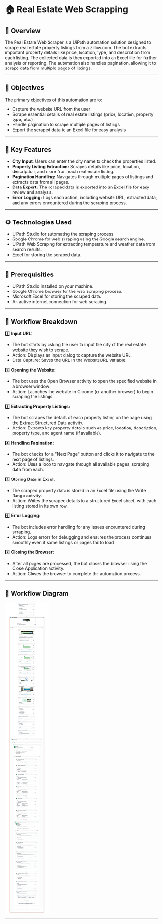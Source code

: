 # 🏠 Real Estate Web Scrapping

## 📌 Overview
The Real Estate Web Scraper is a UiPath automation solution designed to scrape real estate property listings from a zillow.com. The bot extracts important property details like price, location, type, and description from each listing. The collected data is then exported into an Excel file for further analysis or reporting. The automation also handles pagination, allowing it to scrape data from multiple pages of listings.

---

## 🎯 Objectives
The primary objectives of this automation are to:

- Capture the website URL from the user
- Scrape essential details of real estate listings (price, location, property type, etc.)
- Handle pagination to scrape multiple pages of listings
- Export the scraped data to an Excel file for easy analysis

---

## 🌟 Key Features

-	**City Input:** Users can enter the city name to check the properties listed.
-	**Property Listing Extraction:** Scrapes details like price, location, description, and more from each real estate listing.
-	**Pagination Handling:** Navigates through multiple pages of listings and extracts data from all pages.
-	**Data Export:** The scraped data is exported into an Excel file for easy review and analysis.
-	**Error Logging:** Logs each action, including website URL, extracted data, and any errors encountered during the scraping process.

---

## ⚙️ Technologies Used

-	UiPath Studio for automating the scraping process.
-	Google Chrome for web scraping using the Google search engine.
-	UiPath Web Scraping for extracting temperature and weather data from search results.
-	Excel for storing the scraped data.

---

## 🧪 Prerequisities

- UiPath Studio installed on your machine.
- Google Chrome browser for the web scraping process.
- Microsoft Excel for storing the scraped data.
- An active internet connection for web scraping.

---

## 🔎 Workflow Breakdown

1️⃣ **Input URL:**
- The bot starts by asking the user to input the city of the real estate website they wish to scrape.
- Action: Displays an input dialog to capture the website URL.
- Data Capture: Saves the URL in the WebsiteURL variable.

2️⃣ **Opening the Website:**
- The bot uses the Open Browser activity to open the specified website in a browser window.
- Action: Launches the website in Chrome (or another browser) to begin scraping the listings.

3️⃣ **Extracting Property Listings:**
- The bot scrapes the details of each property listing on the page using the Extract Structured Data activity.
- Action: Extracts key property details such as price, location, description, property type, and agent name (if available).

4️⃣ **Handling Pagination:**
- The bot checks for a "Next Page" button and clicks it to navigate to the next page of listings.
- Action: Uses a loop to navigate through all available pages, scraping data from each.

5️⃣ **Storing Data in Excel:**
- The scraped property data is stored in an Excel file using the Write Range activity.
- Action: Writes the scraped details to a structured Excel sheet, with each listing stored in its own row.

6️⃣ **Error Logging:**
- The bot includes error handling for any issues encountered during scraping.
- Action: Logs errors for debugging and ensures the process continues smoothly even if some listings or pages fail to load.

7️⃣ **Closing the Browser:**
- After all pages are processed, the bot closes the browser using the Close Application activity.
- Action: Closes the browser to complete the automation process.

---

## 🎨 Workflow Diagram

![Workflow](https://github.com/Jerin-Abraham-George/UiPath-Projects/blob/main/Real-Estate-Web-Scrapping/Main%20Sequence.jpg)

---


